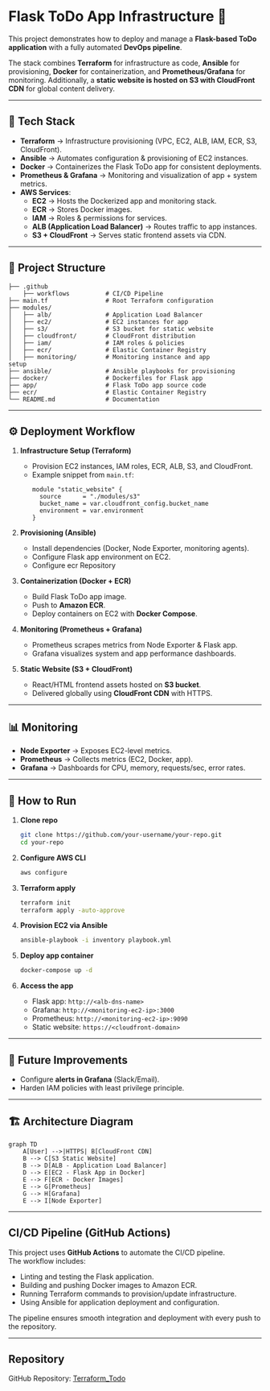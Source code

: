 # Flask ToDo App Infrastructure 🚀  

This project demonstrates how to deploy and manage a **Flask-based ToDo application** with a fully automated **DevOps pipeline**.  

The stack combines **Terraform** for infrastructure as code, **Ansible** for provisioning, **Docker** for containerization, and **Prometheus/Grafana** for monitoring. Additionally, a **static website is hosted on S3 with CloudFront CDN** for global content delivery.  

---

## 🔧 Tech Stack  

- **Terraform** → Infrastructure provisioning (VPC, EC2, ALB, IAM, ECR, S3, CloudFront).  
- **Ansible** → Automates configuration & provisioning of EC2 instances.  
- **Docker** → Containerizes the Flask ToDo app for consistent deployments.  
- **Prometheus & Grafana** → Monitoring and visualization of app + system metrics.  
- **AWS Services**:
  - **EC2** → Hosts the Dockerized app and monitoring stack.  
  - **ECR** → Stores Docker images.  
  - **IAM** → Roles & permissions for services.  
  - **ALB (Application Load Balancer)** → Routes traffic to app instances.  
  - **S3 + CloudFront** → Serves static frontend assets via CDN.  

---

## 📂 Project Structure  

```
├── .github
    ├── workflows          # CI/CD Pipeline 
├── main.tf                # Root Terraform configuration
├── modules/
│   ├── alb/               # Application Load Balancer
│   ├── ec2/               # EC2 instances for app
│   ├── s3/                # S3 bucket for static website
│   ├── cloudfront/        # CloudFront distribution
│   ├── iam/               # IAM roles & policies
│   ├── ecr/               # Elastic Container Registry 
│   ├── monitoring/        # Monitoring instance and app
setup
├── ansible/               # Ansible playbooks for provisioning
├── docker/                # Dockerfiles for Flask app
├── app/                   # Flask ToDo app source code
├── ecr/                   # Elastic Container Registry
└── README.md              # Documentation
```

---

## ⚙️ Deployment Workflow  

1. **Infrastructure Setup (Terraform)**  
   - Provision EC2 instances, IAM roles, ECR, ALB, S3, and CloudFront.  
   - Example snippet from `main.tf`:  
     ```hcl
     module "static_website" {
       source      = "./modules/s3"
       bucket_name = var.cloudfront_config.bucket_name
       environment = var.environment
     }
     ```

2. **Provisioning (Ansible)**  
   - Install dependencies (Docker, Node Exporter, monitoring agents).  
   - Configure Flask app environment on EC2.
   - Configure ecr Repository

3. **Containerization (Docker + ECR)**  
   - Build Flask ToDo app image.  
   - Push to **Amazon ECR**.  
   - Deploy containers on EC2 with **Docker Compose**.

4. **Monitoring (Prometheus + Grafana)**  
   - Prometheus scrapes metrics from Node Exporter & Flask app.  
   - Grafana visualizes system and app performance dashboards.  

5. **Static Website (S3 + CloudFront)**  
   - React/HTML frontend assets hosted on **S3 bucket**.  
   - Delivered globally using **CloudFront CDN** with HTTPS.

---

## 📊 Monitoring  

- **Node Exporter** → Exposes EC2-level metrics.  
- **Prometheus** → Collects metrics (EC2, Docker, app).  
- **Grafana** → Dashboards for CPU, memory, requests/sec, error rates.  

---

## 🚀 How to Run  

1. **Clone repo**
   ```bash
   git clone https://github.com/your-username/your-repo.git
   cd your-repo
   ```
2. **Configure AWS CLI**
   ```bash
   aws configure
   ``` 

3. **Terraform apply**
   ```bash
   terraform init
   terraform apply -auto-approve
   ```

4. **Provision EC2 via Ansible**
   ```bash
   ansible-playbook -i inventory playbook.yml
   ```

5. **Deploy app container**
   ```bash
   docker-compose up -d
   ```

6. **Access the app**
   - Flask app: `http://<alb-dns-name>`  
   - Grafana: `http://<monitoring-ec2-ip>:3000`  
   - Prometheus: `http://<monitoring-ec2-ip>:9090`  
   - Static website: `https://<cloudfront-domain>`  

---

## 📌 Future Improvements  
 
- Configure **alerts in Grafana** (Slack/Email).  
- Harden IAM policies with least privilege principle.  

---

## 🏗️ Architecture Diagram  

```mermaid
graph TD
    A[User] -->|HTTPS| B[CloudFront CDN]
    B --> C[S3 Static Website]
    B --> D[ALB - Application Load Balancer]
    D --> E[EC2 - Flask App in Docker]
    E --> F[ECR - Docker Images]
    E --> G[Prometheus]
    G --> H[Grafana]
    E --> I[Node Exporter]
```


---

## CI/CD Pipeline (GitHub Actions)

This project uses **GitHub Actions** to automate the CI/CD pipeline.  
The workflow includes:
- Linting and testing the Flask application.  
- Building and pushing Docker images to Amazon ECR.  
- Running Terraform commands to provision/update infrastructure.  
- Using Ansible for application deployment and configuration.  

The pipeline ensures smooth integration and deployment with every push to the repository.

---

## Repository

GitHub Repository: [Terraform_Todo](https://github.com/Prateeknayak04/Terraform_Todo.git)
